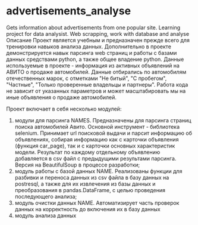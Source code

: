 # advertisements_analyse
Gets information about advertisements from one popular site. Learning project for data analysist. Web scrapping, work with database and analyse
Описание
Проект является учебным и предназначен прежде всего для тренировки навыков анализа данных. Дополнительно в проекте демонстрируется навык парсинга web страниц и работы с базами данных средствами python, а также общее владение python.
Данные используемые в проекте - информация из активных объявлений на АВИТО о продаже автомобилей. Данные отбирались по автомобилям отечественных марок, с отметками "Не битый", "С пробегом", "Частные", "Только проверенные владельцы и партнеры". Работа кода не зависит от указанных параметров и может масштабировать мы на иные объявления о продаже автомобилей.

Проект включает в себя несколько модулей:
1) модули для парсинга NAMES. Предназначены для парсинга страниц поиска автомобилей Авито. Основной инструмент - библиотека selenium. Принимает url поисковой выдачи и парсит информацию об объявлениях, собирая информацию как с карточки объявления (функция car_page), так и с карточки основных характеристик модели. Результат по каждому отдельному объявлению добавляется в csv файл с предыдущими результами парсинга. Версия на BeautifulSoup в процессе разработки;
2) модуль работы с базой данных NAME. Реализованы функции для разбивки и переноса данных из csv файла в базу данных на postresql, а также для их извлечения из базы данных и преобразования в pandas.DataFrame, с целью проведения последующего анализа;
3) модуль очистки данных NAME. Автоматизирует часть проверок данных на корректность до включения их в базу данных
4) модуль анализа данных
